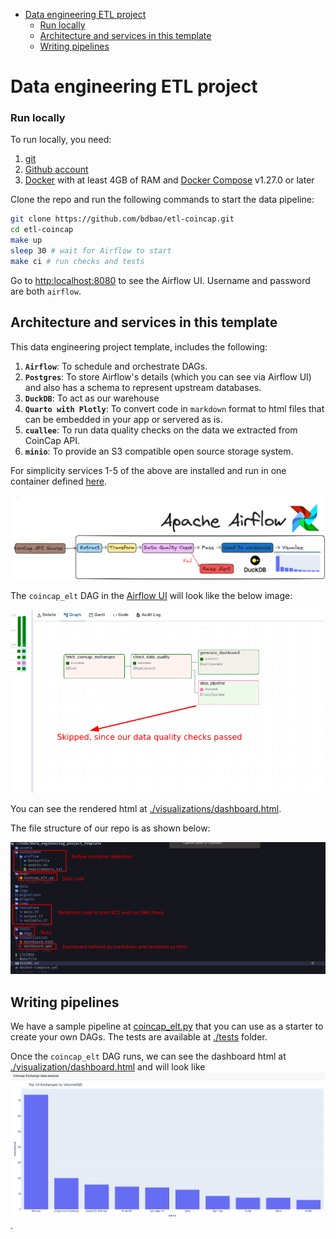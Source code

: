 
- [Data engineering ETL project](#data-engineering-etl-project)
    - [Run locally](#run-locally)
  - [Architecture and services in this template](#architecture-and-services-in-this-template)
  - [Writing pipelines](#writing-pipelines)


# Data engineering ETL project
### Run locally

To run locally, you need:

1. [git](https://git-scm.com/book/en/v2/Getting-Started-Installing-Git)
2. [Github account](https://github.com/)
3. [Docker](https://docs.docker.com/engine/install/) with at least 4GB of RAM and [Docker Compose](https://docs.docker.com/compose/install/) v1.27.0 or later

Clone the repo and run the following commands to start the data pipeline:

```bash
git clone https://github.com/bdbao/etl-coincap.git
cd etl-coincap
make up
sleep 30 # wait for Airflow to start
make ci # run checks and tests
```
Go to [http:localhost:8080](http:localhost:8080) to see the Airflow UI. Username and password are both `airflow`.

## Architecture and services in this template

This data engineering project template, includes the following:

1. **`Airflow`**: To schedule and orchestrate DAGs.
2. **`Postgres`**: To store Airflow's details (which you can see via Airflow UI) and also has a schema to represent upstream databases.
3. **`DuckDB`**: To act as our warehouse
4. **`Quarto with Plotly`**: To convert code in `markdown` format to html files that can be embedded in your app or servered as is.
5. **`cuallee`**: To run data quality checks on the data we extracted from CoinCap API.
6. **`minio`**: To provide an S3 compatible open source storage system.

For simplicity services 1-5 of the above are installed and run in one container defined [here](./containers/airflow/Dockerfile).

![DET](./assets/images/det2.png)

The `coincap_elt` DAG in the [Airflow UI](http://localhost:8080) will look like the below image:

![DAG](./assets/images/dag.png)

You can see the rendered html at [./visualizations/dashboard.html](https://github.com/josephmachado/data_engineering_project_template/blob/main/visualization/dashboard.html).

The file structure of our repo is as shown below:

![File strucutre](./assets/images/fs.png)

## Writing pipelines

We have a sample pipeline at [coincap_elt.py](./dags/coincap_elt.py) that you can use as a starter to create your own DAGs. The tests are available at [./tests](./tests) folder.

Once the `coincap_elt` DAG runs, we can see the dashboard html at [./visualization/dashboard.html](./visualization/dashboard.html) and will look like ![Dashboard](./assets/images/dash.png).

<!---
## (Optional) Advanced cloud setup

If you want to run your code on an EC2 instance, with terraform, follow the steps below.

### Prerequisites:

1. [Terraform](https://learn.hashicorp.com/tutorials/terraform/install-cli) 
2. [AWS account](https://aws.amazon.com/) 
3. [AWS CLI installed](https://docs.aws.amazon.com/cli/latest/userguide/install-cliv2.html) and [configured](https://docs.aws.amazon.com/cli/latest/userguide/cli-chap-configure.html)

You can create your GitHub repository based on this template by clicking on the `Use this template button in the **[data_engineering_project_template](https://github.com/josephmachado/data_engineering_project_template)** repository. Clone your repository and replace content in the following files

1. **[CODEOWNERS](https://github.com/josephmachado/data_engineering_project_template/blob/main/.github/CODEOWNERS)**: In this file change the user id from `@josephmachado` to your Github user id.
2. **[cd.yml](https://github.com/josephmachado/data_engineering_project_template/blob/main/.github/workflows/cd.yml)**: In this file change the `data_engineering_project_template` part of the `TARGET` parameter to your repository name.
3. **[variable.tf](https://github.com/josephmachado/data_engineering_project_template/blob/main/terraform/variable.tf)**: In this file change the default values for `alert_email_id` and `repo_url` variables with your email and [github repository url](https://www.theserverside.com/blog/Coffee-Talk-Java-News-Stories-and-Opinions/GitHub-URL-find-use-example) respectively.

Run the following commands in your project directory.

```shell
# Create AWS services with Terraform
make tf-init # Only needed on your first terraform run (or if you add new providers)
make infra-up # type in yes after verifying the changes TF will make

# Wait until the EC2 instance is initialized, you can check this via your AWS UI
# See "Status Check" on the EC2 console, it should be "2/2 checks passed" before proceeding
# Wait another 5 mins, Airflow takes a while to start up
# Link: https://us-east-1.console.aws.amazon.com/ec2/home?region=us-east-1#Instances:

make cloud-airflow # this command will forward Airflow port from EC2 to your machine and opens it in the browser
# the user name and password are both airflow

make cloud-metabase # this command will forward Metabase port from EC2 to your machine and opens it in the browser
# use https://github.com/josephmachado/data_engineering_project_template/blob/main/env file to connect to the warehouse from metabase
```

For the [continuous delivery](https://github.com/josephmachado/data_engineering_project_template/blob/main/.github/workflows/cd.yml) to work, set up the infrastructure with terraform, & defined the following repository secrets. You can set up the repository secrets by going to `Settings > Secrets > Actions > New repository secret`.

1. **`SERVER_SSH_KEY`**: We can get this by running `terraform -chdir=./terraform output -raw private_key` in the project directory and paste the entire content in a new Action secret called SERVER_SSH_KEY.
2. **`REMOTE_HOST`**: Get this by running `terraform -chdir=./terraform output -raw ec2_public_dns` in the project directory.
3. **`REMOTE_USER`**: The value for this is **ubuntu**.

### Tear down infra

After you are done, make sure to destroy your cloud infrastructure.

```shell
make down # Stop docker containers on your computer
make infra-down # type in yes after verifying the changes TF will make
```


```bash
brew install awscli
aws --version
aws configure


for line in (cat .env)
    set -gx (echo $line | cut -d '=' -f1) (echo $line | cut -d '=' -f2-)
end
echo $AWS_ACCESS_KEY_ID
echo $AWS_SECRET_ACCESS_KEY
echo $AWS_DEFAULT_REGION
```

Log into AWS Console. (https://us-east-1.console.aws.amazon.com/iam/home?region=us-east-1#/users/details/aws_01?section=permissions)
Go to IAM > Users.
Select the user aws_01.
Click Add permissions → Attach policies directly.
Search for and attach the policy: AdministratorAccess.
Click Add permissions.
-->
